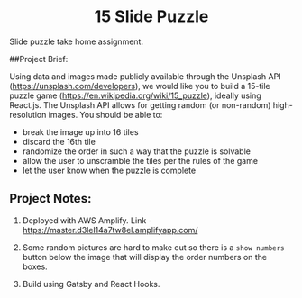 <h1 align="center">
  15 Slide Puzzle
</h1>

Slide puzzle take home assignment.

##Project Brief:

Using data and images made publicly available through the Unsplash API (https://unsplash.com/developers), we would like you to build a 15-tile puzzle game (https://en.wikipedia.org/wiki/15_puzzle), ideally using React.js. The Unsplash API allows for getting random (or non-random) high-resolution images. You should be able to:

- break the image up into 16 tiles
- discard the 16th tile
- randomize the order in such a way that the puzzle is solvable
- allow the user to unscramble the tiles per the rules of the game
- let the user know when the puzzle is complete

## Project Notes:

1. Deployed with AWS Amplify. Link - https://master.d3lel14a7tw8el.amplifyapp.com/

2. Some random pictures are hard to make out so there is a `show numbers` button below the image that will display the order numbers on the boxes.

3. Build using Gatsby and React Hooks.
